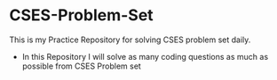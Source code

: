 # CSES-Problem-Set
This is my Practice Repository for solving CSES problem set daily.
- In this Repository I will solve as many coding questions as much as possible from CSES Problem set
